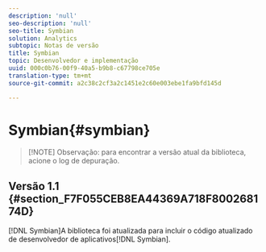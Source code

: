 ```yaml
---
description: 'null'
seo-description: 'null'
seo-title: Symbian
solution: Analytics
subtopic: Notas de versão
title: Symbian
topic: Desenvolvedor e implementação
uuid: 000c0b76-00f9-40a5-b9b8-c67798ce705e
translation-type: tm+mt
source-git-commit: a2c38c2cf3a2c1451e2c60e003ebe1fa9bfd145d

---
```



# Symbian{#symbian}

> [!NOTE] Observação: para encontrar a versão atual da biblioteca, acione o log de depuração.

## Versão 1.1 {#section_F7F055CEB8EA44369A718F800268174D}

[!DNL Symbian]A biblioteca foi atualizada para incluir o código atualizado de desenvolvedor de aplicativos[!DNL Symbian].

